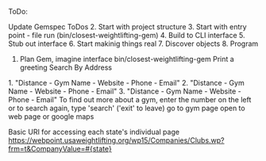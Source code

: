 ToDo:

Update Gemspec ToDos
2. Start with project structure
3. Start with entry point - file run (bin/closest-weightlifting-gem)
4. Build to CLI interface
5. Stub out interface
6. Start makinig things real
7. Discover objects
8. Program



1. Plan Gem, imagine interface
bin/closest-weightlifting-gem
Print a greeting
Search By Address
<user input>
1. "Distance - Gym Name - Website - Phone - Email"
2. "Distance - Gym Name - Website - Phone - Email"
3. "Distance - Gym Name - Website - Phone - Email"
To find out more about a gym, enter the number on the left or
to search again, type 'search' ('exit' to leave)
go to gym page
open to web page or google maps








Basic URI for accessing each state's individual page
https://webpoint.usaweightlifting.org/wp15/Companies/Clubs.wp?frm=t&CompanyValue=#{state}


